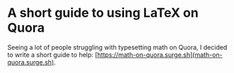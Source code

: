 # A short guide to using LaTeX on Quora

Seeing a lot of people struggling with typesetting math on Quora, I decided to write a short guide to help: [https://math-on-quora.surge.sh](math-on-quora.surge.sh).

